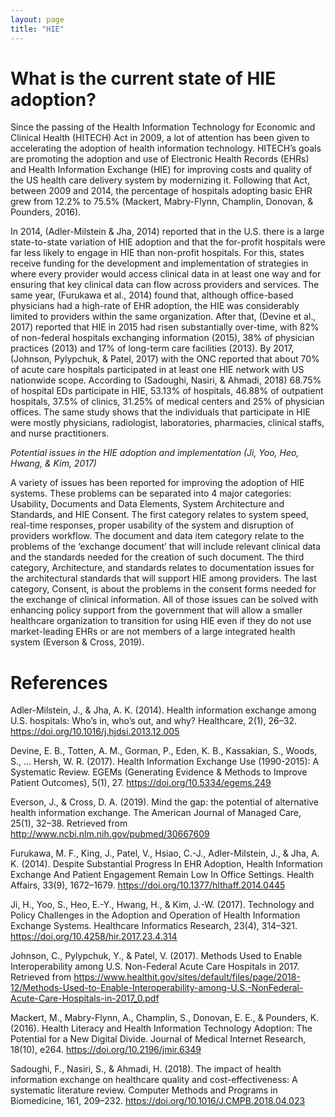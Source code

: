 ```yaml
---
layout: page
title: "HIE"
---
```


# What is the current state of HIE adoption?

Since the passing of the Health Information Technology for Economic and Clinical Health (HITECH) Act in 2009, a lot of attention has been given to accelerating the adoption of health information technology. HITECH’s goals are promoting the adoption and use of Electronic Health Records (EHRs) and Health Information Exchange (HIE) for improving costs and quality of the US health care delivery system by modernizing it. Following that Act, between 2009 and 2014, the percentage of hospitals adopting basic EHR grew from 12.2% to 75.5% (Mackert, Mabry-Flynn, Champlin, Donovan, & Pounders, 2016).
 
In 2014, (Adler-Milstein & Jha, 2014) reported that in the U.S. there is a large state-to-state variation of HIE adoption and that the for-profit hospitals were far less likely to engage in HIE than non-profit hospitals. For this, states receive funding for the development and implementation of strategies in where every provider would access clinical data in at least one way and for ensuring that key clinical data can flow across providers and services. The same year, (Furukawa et al., 2014) found that, although office-based physicians had a high-rate of EHR adoption, the HIE was considerably limited to providers within the same organization. After that, (Devine et al., 2017) reported that HIE in 2015 had risen substantially over-time, with 82% of non-federal hospitals exchanging information (2015), 38% of physician practices (2013) and 17% of long-term care facilities (2013). By 2017, (Johnson, Pylypchuk, & Patel, 2017) with the ONC reported that about 70% of acute care hospitals participated in at least one HIE network with US nationwide scope. According to (Sadoughi, Nasiri, & Ahmadi, 2018) 68.75% of hospital EDs participate in HIE, 53.13% of hospitals, 46.88% of outpatient hospitals, 37.5% of clinics, 31.25% of medical centers and 25% of physician offices. The same study shows that the individuals that participate in HIE were mostly physicians, radiologist, laboratories, pharmacies, clinical staffs, and nurse practitioners.
 
*Potential issues in the HIE adoption and implementation (Ji, Yoo, Heo, Hwang, & Kim, 2017)*
 
A variety of issues has been reported for improving the adoption of HIE systems. These problems can be separated into 4 major categories: Usability, Documents and Data Elements, System Architecture and Standards, and HIE Consent. The first category relates to system speed, real-time responses, proper usability of the system and disruption of providers workflow. The document and data item category relate to the problems of the ‘exchange document’ that will include relevant clinical data and the standards needed for the creation of such document. The third category, Architecture, and standards relates to documentation issues for the architectural standards that will support HIE among providers. The last category, Consent, is about the problems in the consent forms needed for the exchange of clinical information. All of those issues can be solved with enhancing policy support from the government that will allow a smaller healthcare organization to transition for using HIE even if they do not use market-leading EHRs or are not members of a large integrated health system (Everson & Cross, 2019).


# References
Adler-Milstein, J., & Jha, A. K. (2014). Health information exchange among U.S. hospitals: Who’s in, who’s out, and why? Healthcare, 2(1), 26–32. https://doi.org/10.1016/j.hjdsi.2013.12.005

Devine, E. B., Totten, A. M., Gorman, P., Eden, K. B., Kassakian, S., Woods, S., … Hersh, W. R. (2017). Health Information Exchange Use (1990-2015): A Systematic Review. EGEMs (Generating Evidence & Methods to Improve Patient Outcomes), 5(1), 27. https://doi.org/10.5334/egems.249

Everson, J., & Cross, D. A. (2019). Mind the gap: the potential of alternative health information exchange. The American Journal of Managed Care, 25(1), 32–38. Retrieved from http://www.ncbi.nlm.nih.gov/pubmed/30667609

Furukawa, M. F., King, J., Patel, V., Hsiao, C.-J., Adler-Milstein, J., & Jha, A. K. (2014). Despite Substantial Progress In EHR Adoption, Health Information Exchange And Patient Engagement Remain Low In Office Settings. Health Affairs, 33(9), 1672–1679. https://doi.org/10.1377/hlthaff.2014.0445

Ji, H., Yoo, S., Heo, E.-Y., Hwang, H., & Kim, J.-W. (2017). Technology and Policy Challenges in the Adoption and Operation of Health Information Exchange Systems. Healthcare Informatics Research, 23(4), 314–321. https://doi.org/10.4258/hir.2017.23.4.314

Johnson, C., Pylypchuk, Y., & Patel, V. (2017). Methods Used to Enable Interoperability among U.S. Non-Federal Acute Care Hospitals in 2017. Retrieved from https://www.healthit.gov/sites/default/files/page/2018-12/Methods-Used-to-Enable-Interoperability-among-U.S.-NonFederal-Acute-Care-Hospitals-in-2017_0.pdf

Mackert, M., Mabry-Flynn, A., Champlin, S., Donovan, E. E., & Pounders, K. (2016). Health Literacy and Health Information Technology Adoption: The Potential for a New Digital Divide. Journal of Medical Internet Research, 18(10), e264. https://doi.org/10.2196/jmir.6349

Sadoughi, F., Nasiri, S., & Ahmadi, H. (2018). The impact of health information exchange on healthcare quality and cost-effectiveness: A systematic literature review. Computer Methods and Programs in Biomedicine, 161, 209–232. https://doi.org/10.1016/J.CMPB.2018.04.023
